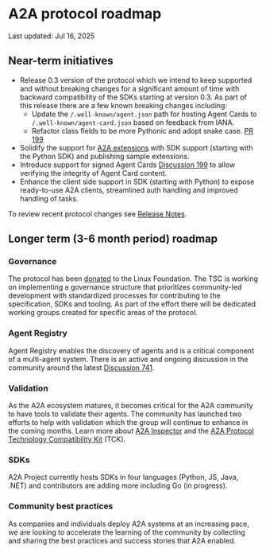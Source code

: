 # A2A protocol roadmap

Last updated: Jul 16, 2025

## Near-term initiatives

- Release 0.3 version of the protocol which we intend to keep supported and without breaking changes for a significant amount of time with backward compatibility of the SDKs starting at version 0.3. As part of this release there are a few known breaking changes including:
    - Update the `/.well-known/agent.json` path for hosting Agent Cards to `/.well-known/agent-card.json` based on feedback from IANA.
    - Refactor class fields to be more Pythonic and adopt snake case. [PR 199](https://github.com/a2aproject/a2a-python/pull/199)
- Solidify the support for [A2A extensions](https://a2aproject.github.io/A2A/latest/) with SDK support (starting with the Python SDK) and publishing sample extensions.
- Introduce support for signed Agent Cards [Discussion 199](https://github.com/a2aproject/A2A/discussions/199#discussioncomment-13770576) to allow verifying the integrity of Agent Card content.
- Enhance the client side support in SDK (starting with Python) to expose ready-to-use A2A clients, streamlined auth handling and improved handling of tasks.

To review recent protocol changes see [Release Notes](https://github.com/a2aproject/A2A/releases).

## Longer term (3-6 month period) roadmap

### Governance

The protocol has been [donated](https://www.linuxfoundation.org/press/linux-foundation-launches-the-agent2agent-protocol-project-to-enable-secure-intelligent-communication-between-ai-agents) to the Linux Foundation. The TSC is working on implementing a governance structure that prioritizes community-led development with standardized processes for contributing to the specification, SDKs and tooling. As part of the effort there will be dedicated working groups created for specific areas of the protocol.

### Agent Registry

Agent Registry enables the discovery of agents and is a critical component of a multi-agent system. There is an active and ongoing discussion in the community around the latest [Discussion 741](https://github.com/a2aproject/A2A/discussions/741).

### Validation

As the A2A ecosystem matures, it becomes critical for the A2A community to have tools to validate their agents. The community has launched two efforts to help with validation which the group will continue to enhance in the coming months. Learn more about [A2A Inspector](https://github.com/a2aproject/a2a-inspector) and the [A2A Protocol Technology Compatibility Kit](https://github.com/a2aproject/a2a-tck) (TCK).

### SDKs

A2A Project currently hosts SDKs in four languages (Python, JS, Java, .NET) and contributors are adding more including Go (in progress).

### Community best practices

As companies and individuals deploy A2A systems at an increasing pace, we are looking to accelerate the learning of the community by collecting and sharing the best practices and success stories that A2A enabled.
